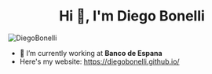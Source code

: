 <h1 align="center">Hi 👋, I'm Diego Bonelli</h1>
<p align="left"> <img src="https://komarev.com/ghpvc/?username=DiegoBonelli" alt="DiegoBonelli" /> </p>

- 🔭 I’m currently working at **Banco de Espana**
- Here's my website: https://diegobonelli.github.io/
